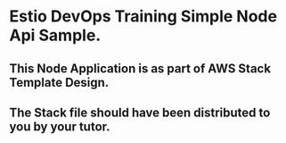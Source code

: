 # Estio DevOps Training Simple Node Api Sample.

## This Node Application is as part of AWS Stack Template Design.
## The Stack file should have been distributed to you by your tutor. 

